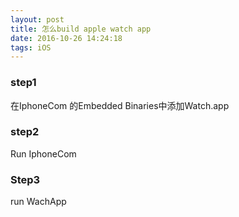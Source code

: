 ```yaml
---
layout: post
title: 怎么build apple watch app
date: 2016-10-26 14:24:18
tags: iOS
---
```


### step1

在IphoneCom 的Embedded Binaries中添加Watch.app

### step2

Run IphoneCom

### Step3

run WachApp
